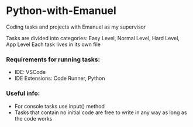 # Python-with-Emanuel

Coding tasks and projects with Emanuel as my supervisor

Tasks are divided into categories: Easy Level, Normal Level, Hard Level, App Level
Each task lives in its own file

### Requirements for running tasks:

- IDE: VSCode
- IDE Extensions: Code Runner, Python

### Useful info:

- For console tasks use input() method
- Tasks that contain no initial code are free to write in any way as long as the code works

